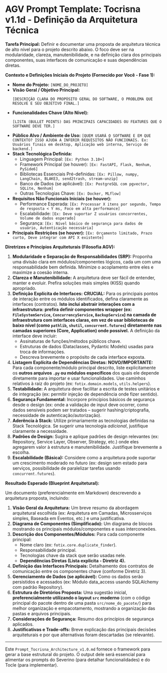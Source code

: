 # AGV Prompt Template: Tocrisna v1.1d - Definição da Arquitetura Técnica

**Tarefa Principal:** Definir e documentar uma proposta de arquitetura técnica de alto nível para o projeto descrito abaixo. O foco deve ser na modularidade, clareza, manutenibilidade, e na definição clara dos principais componentes, suas interfaces de comunicação e suas dependências diretas.

**Contexto e Definições Iniciais do Projeto (Fornecido por Você - Fase 1):**

*   **Nome do Projeto:** `[NOME_DO_PROJETO]`
*   **Visão Geral / Objetivo Principal:**
    ```
    [DESCRIÇÃO CLARA DO PROPÓSITO GERAL DO SOFTWARE, O PROBLEMA QUE RESOLVE E SEU OBJETIVO FINAL.]
    ```
*   **Funcionalidades Chave (Alto Nível):**
    ```
    [LISTA (BULLET POINTS) DAS PRINCIPAIS CAPACIDADES OU FEATURES QUE O SOFTWARE DEVE TER.]
    ```
*   **Público Alvo / Ambiente de Uso:** `[QUEM USARÁ O SOFTWARE E EM QUE CONTEXTO? ISSO AJUDA A INFERIR REQUISITOS NÃO FUNCIONAIS. Ex: Usuários finais em desktop, Aplicação web interna, Serviço de backend.]`
*   **Stack Tecnológica Definida:**
    *   Linguagem Principal: `[Ex: Python 3.10+]`
    *   Framework Principal (se houver): `[Ex: FastAPI, Flask, Nenhum, PySide6]`
    *   Bibliotecas Essenciais Pré-definidas: `[Ex: Pillow, numpy, LangChain, BLAKE3, send2trash, stream-unzip]`
    *   Banco de Dados (se aplicável): `[Ex: PostgreSQL com pgvector, SQLite, Nenhum]`
    *   Outras Tecnologias Chave: `[Ex: Docker, MLflow]`
*   **Requisitos Não Funcionais Iniciais (se houver):**
    *   Performance Esperada: `[Ex: Processar X itens por segundo, Tempo de resposta < Y ms, Foco em alta performance]`
    *   Escalabilidade: `[Ex: Deve suportar Z usuários concorrentes, Volume de dados esperado]`
    *   Segurança: `[Ex: Nível básico de segurança para dados de usuário, Autenticação necessária]`
*   **Principais Restrições (se houver):** `[Ex: Orçamento limitado, Prazo curto, Deve integrar com API X existente]`

**Diretrizes e Princípios Arquiteturais (Filosofia AGV):**

1.  **Modularidade e Separação de Responsabilidades (SRP):** Proponha uma divisão clara em módulos/componentes lógicos, cada um com uma responsabilidade bem definida. Minimize o acoplamento entre eles e maximize a coesão interna.
2.  **Clareza e Manutenibilidade:** A arquitetura deve ser fácil de entender, manter e evoluir. Prefira soluções mais simples (KISS) quando apropriado.
3.  **Definição Explícita de Interfaces:** **CRUCIAL:** Para os principais pontos de interação entre os módulos identificados, defina claramente as interfaces (contratos). **Isto inclui abstrair interações com a infraestrutura: prefira definir componentes wrapper (ex: `FileSystemService`, `ConcurrencyService`, `BackupService`) na camada de infraestrutura com interfaces claras, em vez de usar bibliotecas de baixo nível (como `pathlib`, `shutil`, `concurrent.futures`) diretamente nas camadas superiores (Core, Application) onde possível.** A definição da interface deve incluir:
    *   Assinaturas de funções/métodos públicos chave.
    *   Estruturas de dados (Dataclasses, Pydantic Models) usadas para troca de informações.
    *   Descreva brevemente o propósito de cada interface exposta.
4.  **Listagem Explícita de Dependências Diretas:** **NOVO/IMPORTANTE:** Para cada componente/módulo principal descrito, liste explicitamente os **outros arquivos `.py` ou módulos específicos** dos quais ele depende diretamente para importar e usar funcionalidades. Use caminhos relativos à raiz do projeto (ex: `fotix.domain.models`, `utils.helpers`).
5.  **Testabilidade:** A arquitetura deve facilitar a escrita de testes unitários e de integração (ex: permitir injeção de dependência onde fizer sentido).
6.  **Segurança Fundamental:** Incorpore princípios básicos de segurança desde o design (ex: onde a validação de input deve ocorrer, como dados sensíveis podem ser tratados – sugerir hashing/criptografia, necessidade de autenticação/autorização).
7.  **Aderência à Stack:** Utilize primariamente as tecnologias definidas na Stack Tecnológica. Se sugerir uma tecnologia *adicional*, justifique claramente a necessidade.
8.  **Padrões de Design:** Sugira e aplique padrões de design relevantes (ex: Repository, Service Layer, Observer, Strategy, etc.) onde eles agregarem valor à estrutura e manutenibilidade. Justifique brevemente a escolha.
9.  **Escalabilidade (Básica):** Considere como a arquitetura pode suportar um crescimento moderado no futuro (ex: design sem estado para serviços, possibilidade de paralelizar tarefas usando `concurrent.futures`).

**Resultado Esperado (Blueprint Arquitetural):**

Um documento (preferencialmente em Markdown) descrevendo a arquitetura proposta, incluindo:

1.  **Visão Geral da Arquitetura:** Um breve resumo da abordagem arquitetural escolhida (ex: Arquitetura em Camadas, Microsserviços simples, Baseada em Eventos, etc.)  e uma justificativa.
2.  **Diagrama de Componentes (Simplificado):** Um diagrama de blocos mostrando os principais módulos/componentes e suas interconexões.
3.  **Descrição dos Componentes/Módulos:** Para cada componente principal:
    *   Nome claro (ex: `fotix.core.duplicate_finder`).
    *   Responsabilidade principal.
    *   Tecnologias chave da stack que serão usadas nele.
    *   **Dependências Diretas (Lista explícita - Diretriz 4).**
4.  **Definição das Interfaces Principais:** Detalhamento dos contratos de comunicação entre os componentes chave (conforme Diretriz 3).
5.  **Gerenciamento de Dados (se aplicável):** Como os dados serão persistidos e acessados (ex: Módulo data_access usando SQLAlchemy com padrão Repository).
6.  **Estrutura de Diretórios Proposta:** Uma sugestão inicial, **preferencialmente utilizando o layout `src` moderno** (com o código principal do pacote dentro de uma pasta `src/nome_do_pacote/`) para melhor organização e empacotamento, mostrando a organização das pastas e arquivos principais.
7.  **Considerações de Segurança:** Resumo dos princípios de segurança aplicados.
8.  **Justificativas e Trade-offs:** Breve explicação das principais decisões arquiteturais e por que alternativas foram descartadas (se relevante).

---

Este `Prompt_Tocrisna_Architecture_v1.0.md` fornece o framework para gerar a base estrutural do projeto. O output dele será essencial para alimentar os prompts do Severino (para detalhar funcionalidades) e do Tocle (para implementar).